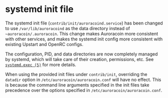 systemd init file
=========

The systemd init file (`contrib/init/auroracoind.service`) has been changed to use
`/var/lib/auroracoind` as the data directory instead of `~auroracoin/.auroracoin`. This
change makes Auroracoin more consistent with other services, and makes the
systemd init config more consistent with existing Upstart and OpenRC configs.

The configuration, PID, and data directories are now completely managed by
systemd, which will take care of their creation, permissions, etc. See
[`systemd.exec (5)`](https://www.freedesktop.org/software/systemd/man/systemd.exec.html#RuntimeDirectory=)
for more details.

When using the provided init files under `contrib/init`, overriding the
`datadir` option in `/etc/auroracoin/auroracoin.conf` will have no effect. This is
because the command line arguments specified in the init files take precedence
over the options specified in `/etc/auroracoin/auroracoin.conf`.